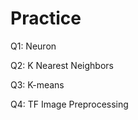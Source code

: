 # Practice
Q1: Neuron                              
    
Q2: K Nearest Neighbors

Q3: K-means

Q4: TF Image Preprocessing
